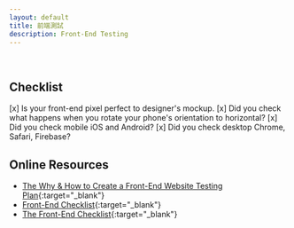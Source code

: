 ```yaml
---
layout: default
title: 前端測試
description: Front-End Testing
---
```


<a name="en"></a>

<br>

## Checklist

[x] Is your front-end pixel perfect to designer's mockup.
[x] Did you check what happens when you rotate your phone's orientation to horizontal?
[x] Did you check mobile iOS and Android?
[x] Did you check desktop Chrome, Safari, Firebase?

## Online Resources

* [The Why & How to Create a Front-End Website Testing Plan](https://www.lambdatest.com/blog/the-why-how-to-create-a-front-end-website-testing-plan/){:target="_blank"}
* [Front-End Checklist](https://github.com/thedaviddias/Front-End-Checklist){:target="_blank"}
* [The Front-End Checklist](https://frontendchecklist.io/){:target="_blank"}